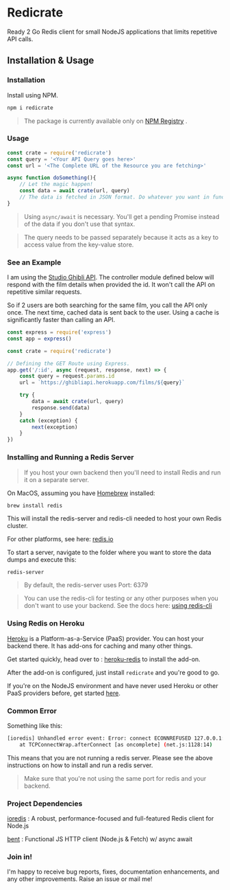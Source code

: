 # Redicrate

Ready 2 Go Redis client for small NodeJS applications that limits repetitive API calls.

## Installation & Usage
### Installation
Install using NPM.
```bash
npm i redicrate
```
> The package is currently available only on <a href="https://www.npmjs.com/">NPM Registry</a> .
### Usage
```javascript
const crate = require('redicrate')
const query = '<Your API Query goes here>'
const url = '<The Complete URL of the Resource you are fetching>'

async function doSomething(){
    // Let the magic happen!
    const data = await crate(url, query)
    // The data is fetched in JSON format. Do whatever you want in function scope.
}
```
> Using `async/await` is necessary. You'll get a pending Promise instead of the data if you don't use that syntax.

> The query needs to be passed separately because it acts as a key to access value from the key-value store.

### See an Example
I am using the <a href="https://ghibliapi.herokuapp.com/">Studio Ghibli API</a>. The controller module defined below will respond with the film details when provided the id. It won't call the API on repetitive similar requests.

So if 2 users are both searching for the same film, you call the API only once. The next time, cached data is sent back to the user. Using a cache is significantly faster than calling an API.
```javascript controllers/stock.js
const express = require('express')
const app = express()

const crate = require('redicrate')

// Defining the GET Route using Express.
app.get('/:id', async (request, response, next) => {
    const query = request.params.id
    url = `https://ghibliapi.herokuapp.com/films/${query}`

    try {
        data = await crate(url, query)
        response.send(data)
    }
    catch (exception) {
        next(exception)
    }
})
```

### Installing and Running a Redis Server
> If you host your own backend then you'll need to install Redis and run it on a separate server.

On MacOS, assuming you have <a href="https://brew.sh/">Homebrew</a> installed:

```brew install redis```

This will install the redis-server and redis-cli needed to host your own Redis cluster.

For other platforms, see here: <a href="https://redis.io/">redis.io</a>


To start a server, navigate to the folder where you want to store the data dumps and execute this:
```bash
redis-server
```
> By default, the redis-server uses Port: 6379

> You can use the redis-cli for testing or any other purposes when you don't want to use your backend. See the docs here: <a href="https://redis.io/topics/rediscli">using redis-cli</a>



### Using Redis on Heroku
<a href="https://dashboard.heroku.com/">Heroku</a> is a Platform-as-a-Service (PaaS) provider. You can host your backend there. It has add-ons for caching and many other things.

Get started quickly, head over to : <a href="https://elements.heroku.com/addons/heroku-redis">heroku-redis</a> to install the add-on.

After the add-on is configured, just install `redicrate` and you're good to go.

If you're on the NodeJS environment and have never used Heroku or other PaaS providers before, get started <a href="https://devcenter.heroku.com/articles/getting-started-with-nodejs">here</a>.

### Common Error
Something like this:

```bash
[ioredis] Unhandled error event: Error: connect ECONNREFUSED 127.0.0.1:6379
    at TCPConnectWrap.afterConnect [as oncomplete] (net.js:1128:14)
```

This means that you are not running a redis server. Please see the above instructions on how to install and run a redis server.
> Make sure that you're not using the same port for redis and your backend.

### Project Dependencies
<a href="https://github.com/luin/ioredis">ioredis</a> : A robust, performance-focused and full-featured Redis client for Node.js

<a href="https://github.com/mikeal/bent">bent</a> : Functional JS HTTP client (Node.js & Fetch) w/ async await

### Join in!
I'm happy to receive bug reports, fixes, documentation enhancements, and any other improvements. Raise an issue or mail me!

